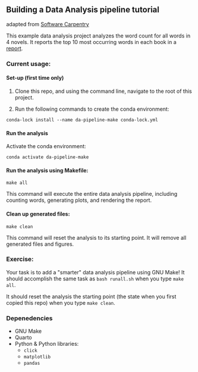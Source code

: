 ## Building a Data Analysis pipeline tutorial
adapted from [Software Carpentry](http://software-carpentry.org/)

This example data analysis project analyzes the word count for all words in 4
novels. It reports the top 10 most occurring words in each book in a [report](doc/count_report.qmd).

### Current usage:

#### Set-up (first time only)

1. Clone this repo, and using the command line, navigate to the root of this project.

2. Run the following commands to create the conda environment:

```
conda-lock install --name da-pipeline-make conda-lock.yml
```

#### Run the analysis 

Activate the conda environment:

```
conda activate da-pipeline-make
```

#### Run the analysis using Makefile:

```
make all
```

This command will execute the entire data analysis pipeline, including counting words, generating plots, and rendering the report.

#### Clean up generated files:
```
make clean
```

This command will reset the analysis to its starting point. It will remove all generated files and figures. 

### Exercise:

Your task is to add a "smarter" data analysis pipeline using GNU Make!
It should accomplish the same task as `bash runall.sh` when you type
`make all`.

It should reset the analysis the starting point 
(the state when you first copied this repo)
when you type `make clean`.

### Depenedencies
- GNU Make
- Quarto
- Python & Python libraries:
    - `click`
    - `matplotlib`
    - `pandas`
